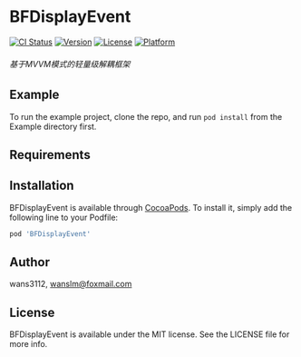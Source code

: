 # BFDisplayEvent

[![CI Status](https://img.shields.io/travis/wans3112/BFDisplayEvent.svg?style=flat)](https://travis-ci.org/wans3112/BFDisplayEvent)
[![Version](https://img.shields.io/cocoapods/v/BFDisplayEvent.svg?style=flat)](https://cocoapods.org/pods/BFDisplayEvent)
[![License](https://img.shields.io/cocoapods/l/BFDisplayEvent.svg?style=flat)](https://cocoapods.org/pods/BFDisplayEvent)
[![Platform](https://img.shields.io/cocoapods/p/BFDisplayEvent.svg?style=flat)](https://cocoapods.org/pods/BFDisplayEvent)

###### 基于MVVM模式的轻量级解耦框架

## Example

To run the example project, clone the repo, and run `pod install` from the Example directory first.

## Requirements

## Installation

BFDisplayEvent is available through [CocoaPods](https://cocoapods.org). To install
it, simply add the following line to your Podfile:

```ruby
pod 'BFDisplayEvent'
```

## Author

wans3112, wanslm@foxmail.com

## License

BFDisplayEvent is available under the MIT license. See the LICENSE file for more info.
